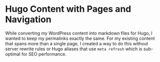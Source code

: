 # Hugo Content with Pages and Navigation

While converting my WordPress content into markdown files for Hugo, I wanted to keep my permalinks exactly the same. For my existing content that spans more than a single page, I created a way to do this without server rewrite rules or Hugo aliases that use `meta refresh` which is sub-optimal for SEO performance.

